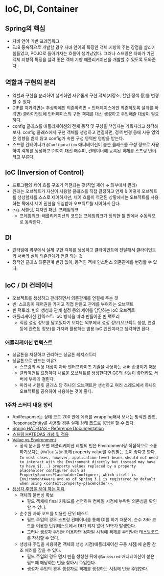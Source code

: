 # IoC, DI, Container

## Spring의 핵심
- 자바 언어 기반 프레임워크
- EJB 종속적으로 개발할 경우 자바 언어의 특징인 객체 지향이 주는 장점을 살리기 힘들었고, POJO로 돌아가자는 흐름이 생겨났었다. 그러나 스프링은 자바가 가진 객체 지향적 특징을 살려 좋은 객체 지향 애플리케이션을 개발할 수 있도록 도와준다.


## 역할과 구현의 분리
- 역할과 구현을 분리하여 설계하면 자유롭게 구현 객체(저장소, 할인 정책 등)를 변경할 수 있다. 
- DIP를 지키려면(= 추상화에만 의존하려면 = 인터페이스에만 의존하도록 설계를 하려면) 클라이언트에 인터페이스의 구현 객체를 대신 생성하고 주입해줄 대상이 필요하다.
- config 클래스를 애플리케이션의 전체 동작 및 구성을 책임지는 기획자라고 생각해보자. config 클래스에서 구현 객체를 생성하고 연결하면, 정책 변경 등에 사용 영역은 영향을 받지 않고 config가 속한 구성 영역만 영향을 받는다.
- 스프링 컨테이너가 `@Configuration` 애너테이션이 붙는 클래스를 구성 정보로 사용하여 객체를 생성하고 DI까지 대신 해주며, 컨테이너에 등록된 객체를 스프링 빈이라고 부른다.

## IoC (Inversion of Control)
- 프로그램의 제어 흐름 구조가 역전되는 것(직업 제어 &rarr; 외부에서 관리)
- 원래는 오브젝트가 자신이 사용할 클래스를 직접 결정하고 언제 & 어떻게 오브젝트를 생성할지를 스스로 제어하지만, 제어 흐름이 역전된 상황에서는 오브젝트를 사용하는 쪽에서 제어 권한을 위임받아 오브젝트를 제어하게 된다.
- e.g. 서블릿, 디자인 패턴, 프레임워크
  - 프레임워크: 애플리케이션의 코드는 프레임워크가 정의한 틀 안에서 수동적으로 동작한다. 

## DI
- 런타임에 외부에서 실제 구현 객체를 생성하고 클라이언트에 전달해서 클라이언트와 서버의 실제 의존관계가 연결 되는 것
- 정적인 클래스 의존관계 변경 없이, 동적인 객체 인스턴스 의존관계를 변경할 수 있다.

## IoC / DI 컨테이너
- 오브젝트를 생성하고 관리하면서 의존관계를 연결해 주는 것
- 빈: 스프링이 제어권을 가지고 직접 만들고 관계를 부여하는 오브젝트
- 빈 팩토리: 빈의 생성과 관계 설정 등의 제어를 담당하는 IoC 오브젝트
- 애플리케이션 컨텍스트: IoC 방식을 따라 만들어준 빈 팩토리
    - 직접 설정 정보를 담고있다기 보다는 외부에서 설정 정보(오브젝트 생성, 연결 등에 관련된 정보)를 가져와 활용하는 범용 IoC 엔진이라고 생각하면 된다.

### 애플리케이션 컨텍스트
- 싱글톤을 저장하고 관리하는 싱글톤 레지스트리
- 싱글톤으로 만드는 이유?
  - 스프링의 적용 대상이 자바 엔터프라이즈 기술을 사용하는 서버 환경이기 때문
  - 클라이언트 요청마다 새로운 오브젝트를 생성한다면 GC의 성능이 좋더라도 서버에 부하가 걸린다.
  - 따라서 서블릿 클래스 당 하나의 오브젝트만 생성하고 여러 스레드에서 하나의 오브젝트를 공유하여 사용하는 것이 좋다.

### 1주차 스터디 내용 정리
- ApiResponse는 상태 코드 200 안에 에러를 wrapping해서 보내는 방식인 반면, ResponseEntity를 사용할 경우 실제 상태 코드로 응답을 할 수 있다.
- [Spring HATEOAS - Reference Documentation](https://docs.spring.io/spring-hateoas/docs/current/reference/html/)
- [스프링 HATEOAS 개념 및 적용](https://engkimbs.tistory.com/866)
- [Value vs Environment](https://docs.spring.io/spring-framework/docs/current/javadoc-api/org/springframework/core/env/Environment.html)
  - 공식 문서를 보면 애플리케이션 레벨의 빈은 Environment랑 직접적으로 소통하기보다는 `@Value` 등을 통해 property value를 주입받는 것이 좋다고 한다. 
`In most cases, however, application-level beans should not need to interact with the Environment directly but instead may have to have ${...} property values replaced by a property placeholder configurer such as PropertySourcesPlaceholderConfigurer, which itself is EnvironmentAware and as of Spring 3.1 is registered by default when using <context:property-placeholder/>.
`
- [생성자 주입을 해야 하는 이유](https://yaboong.github.io/spring/2019/08/29/why-field-injection-is-bad/)
   - 객체의 불변성 확보
      - 필드 객체에 final 키워드를 선언하여 컴파일 시점에 누락된 의존성을 확인할 수 있다. 
   - 순수한 자바 코드를 이용한 단위 테스트
      - 필드 주입의 경우 스프링 컨테이너를 통해 DI를 하기 때문에, 순수 자바 코드를 이용한 단위테스트에서 DI가 되지 않아 NPE가 발생한다.
      - 그러나 생성자 주입을 이용하면 컴파일 시점에 객체를 주입받아 테스트코드를 작성할 수 있다.
   - 생성자 주입을 사용하면 객체의 생성 시점(애플리케이션 구동 시점)에 순환 참조 에러를 잡을 수 있다.
       - 필드 주입의 경우 먼저 빈을 생성한 뒤에 `@Autowired` 애너테이션이 붙은 필드에 해당하는 빈을 찾아서 주입한다. 
       - 생성자 주입의 경우 생성자로 객체를 생성하는 시점에 빈을 주입한다. 


